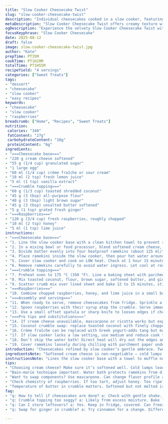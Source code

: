 ```yaml
---
title: "Slow Cooker Cheesecake Twist"
slug: "slow-cooker-cheesecake-twist"
description: "Individual cheesecakes cooked in a slow cooker, featuring a zesty lemon cream cheese base with coconut crumble topping and macerated raspberries. Low and slow heat keeps texture creamy, avoiding cracks common with oven baking. The crust is a toasted coconut-ginger crumb mix, adding chew and spice. Fresh raspberries macerate briefly with a splash of lime juice and honey for bright acidity. Water bath in slow cooker essential for gentle heat and steam circulation, creating subtle rising and velvety set. Swap cheese types to adapt richness, and adjust topping sweetness or texture based on preference."
metaDescription: "Slow Cooker Cheesecake Twist offers creamy texture without cracks, bright raspberries, and crunchy coconut topping. Perfect for dessert."
ogDescription: "Experience the velvety Slow Cooker Cheesecake Twist with zesty lemon, toasted coconut, and fresh raspberries. An indulgent treat."
focusKeyphrase: "Slow Cooker Cheesecake"
date: 2025-08-12
draft: false
image: slow-cooker-cheesecake-twist.jpg
author: "Kate"
prepTime: PT35M
cookTime: PT1H20M
totalTime: PT1H55M
recipeYield: "4 servings"
categories: ["Sweet Treats"]
tags:
- "dessert"
- "cheesecake"
- "slow cooker"
- "easy recipes"
keywords:
- "cheesecake"
- "slow cooker"
- "raspberries"
breadcrumb: ["Home", "Recipes", "Sweet Treats"]
nutrition: 
 calories: "340"
 fatContent: "27g"
 carbohydrateContent: "18g"
 proteinContent: "6g"
ingredients:
- "===Cheesecake base==="
- "220 g cream cheese softened"
- "55 g (1/4 cup) granulated sugar"
- "1 large egg"
- "60 ml (1/4 cup) crème fraîche or sour cream"
- "10 ml (2 tsp) fresh lemon juice"
- "5 ml (1 tsp) vanilla extract"
- "===Crumble topping==="
- "60 g (1/3 cup) toasted shredded coconut"
- "45 g (3 tbsp) all-purpose flour"
- "40 g (3 tbsp) light brown sugar"
- "45 g (3 tbsp) unsalted butter softened"
- "5 g (1 tsp) grated fresh ginger"
- "===Raspberries==="
- "120 g (3/4 cup) fresh raspberries, roughly chopped"
- "10 ml (2 tsp) honey"
- "5 ml (1 tsp) lime juice"
instructions:
- "===Cheesecake base==="
- "1. Line the slow cooker base with a clean kitchen towel to prevent ramekin clatter during cooking."
- "2. In a mixing bowl or food processor, blend softened cream cheese, sugar, egg, crème fraîche, lemon juice, and vanilla until mixture is silky with no lumps. Scrape sides a few times ensuring full incorporation. A few small air bubbles are fine."
- "3. Divide batter evenly into four heatproof ramekins (about 125 ml/1/2 cup each)."
- "4. Place ramekins inside the slow cooker, then pour hot water around ramekins until it reaches halfway up their sides, creating a bain-marie effect essential for gentle, even cooking without cracking."
- "5. Cover slow cooker and cook on LOW heat. Check at 1 hour 15 minutes by gently shaking ramekin; cheesecake should be set but with a slight wobble in the center, with edges feeling firmer and a dull matte surface. If not set, continue cooking up to 1 hour 25 minutes but avoid overcooking—cracks happen as it cools if too dry."
- "6. Remove ramekins carefully to avoid water ingress. Let cool at room temperature until barely warm (about 15 minutes), then cover with plastic wrap, refrigerate at least 3 to 4 hours or overnight for best texture set."
- "===Crumble topping==="
- "7. Preheat oven to 175 °C (350 °F). Line a baking sheet with parchment paper."
- "8. Mix toasted coconut, flour, brown sugar, softened butter, and ginger in a bowl until moist crumbs form. The mix should clump when pressed but easily crumble when flaked apart."
- "9. Scatter crumb mix over lined sheet and bake 12 to 15 minutes, stirring gently every 5 minutes to toast evenly. Watch for golden spots and warm toasted aroma; avoid burnt edges—it gets bitter fast. Let cool completely on the tray to finish crisping up."
- "===Raspberries==="
- "10. Combine chopped raspberries, honey, and lime juice in a small bowl. Stir to coat and macerate for 5 to 7 minutes, releasing juice but keeping some berry texture intact. Adjust honey level to taste if raspberries too tart or overly ripe."
- "===Assembly and serving==="
- "11. When ready to serve, remove cheesecakes from fridge. Sprinkle a generous layer of crumble topping over each."
- "12. Spoon raspberries with their syrup atop the crumble. Serve immediately for crunch contrast; leftovers lose crispness quickly."
- "13. Use a small offset spatula or sharp knife to loosen edges if cheesecakes stick slightly to ramekins. Warm water dipped towels can help release cleanly."
- "===Pro tips and substitutions==="
- "14. If cream cheese unavailable, mascarpone or ricotta works but expect less tang and slight graininess."
- "15. Coconut crumble swap: replace toasted coconut with finely chopped pecans or almonds and ginger with cinnamon for a nutty twist."
- "16. Crème fraîche can be replaced with Greek yogurt—adds tang but may thin batter slightly, reduce lemon juice accordingly to balance acidity."
- "17. If slow cooker lacks a low setting, use medium and reduce cook time, checking frequently for setting progress."
- "18. Don’t skip the water bath! Direct heat will dry out the edges and cause cracking instead of gentle coagulation and creamy texture."
- "19. Cover ramekins loosely during chilling with parchment paper under plastic wrap to prevent condensation drip affecting tops."
introduction: "Cheesecakes refined by slow cooker’s gentle embrace. Tweak these small ramekins to perfect custard sets that don’t crack or crackle under heat stress. Coconut-ginger crumble provides crunch, not sog; chunky raspberries macerate in honey and lime—balance and brightness in every bite. Slow and steady coats the batter: soft, not rubbery, rich yet fresh with zing of lemon. The beauty? Easy portion control, minimal fuss, max impact. Watch texture, use your senses; timer is a guide, not a bible. Trust touch, look, wobble. Swap components without losing soul. Tricks from the trenches come free. No fluff. Just real kitchen smarts."
ingredientsNote: "Softened cream cheese is non-negotiable — cold lumps mean uneven cooking. Crème fraîche adds silk and subtle acidity; Greek yogurt works but can water down texture so use less lemon if subbing. Coconut topping gains depth when lightly toasted in dry pan or oven first. Fresh ginger adds warmth but can be swapped for cinnamon for milder spicing. Macerate berries briefly to keep them juicy but still intact; avoid letting fruit sit too long or it’ll bleed color and turn mushy. Butter must be soft but not melted for crumble bind; if too cold, crumbs don’t hold; too warm, mixture becomes greasy. The slow cooker water bath ensures gentle steam cooking; if you skip water, expect tighter, cracked edges fast."
instructionsNote: "Lines the slow cooker base with a towel to muffle noise and protect ramekins from direct heat spikes. Whisk or pulse cheesecake base until no lumps remain but avoid incorporating excess air which would create 'holes' or explosions when steaming. Pour hot water carefully around ramekins to avoid splashing inside the batter. Cook on low - don’t rush. Visual and tactile testing—light jiggle in center, matte finish—are signs to hit pause. Remove ramekins carefully; excess water can spoil topping texture. Prepare crumble topping separately in oven - toasted coconut needs monitoring, turning often to toast evenly. Macerate berries with honey-lime for short bursts to keep fresh texture and flavor brightness. Assemble at serving time to preserve topping crunch and berry structure. Refrigerate cheesecakes covered to prevent drying and odor absorption."
tips:
- "Choosing cream cheese? Make sure it’s softened well. Cold lumps lead to uneven texture while cooking. No one wants a grainy cheesecake."
- "Bain-marie technique important. Water bath protects ramekins from direct heat. It keeps custard gentle. Avoid drying out edges or cracking."
- "Want to swap components? Use mascarpone. Can change flavor profile a bit, sometimes grainier but worth it for creaminess."
- "Check chemistry of raspberries. If too tart, adjust honey. Too ripe? Less is more. Squeeze lime juice for balance. Practical flavor tweak."
- "Temperature of butter in crumble matters. Softened but not melted is key. Too cold? Crumble doesn’t bind. Too warm? It’ll turn greasy quickly."
faq:
- "q: How to tell if cheesecakes are done? a: Check with gentle shake. Should be slight wobble in center. Surface dull, not shiny. No cracks."
- "q: Crumble topping too soggy? a: Likely from excess moisture. Bake longer or adjust butter thickness. Cool completely before using."
- "q: Can I store leftovers? a: Yes. Keep in fridge, covered. Can freeze too, but texture changes. Thaw in fridge, not at room temp."
- "q: Swap for ginger in crumble? a: Try cinnamon for a change. Different warmth but still works. Adds sweetness and spice, almost cozy vibe."

---
```

